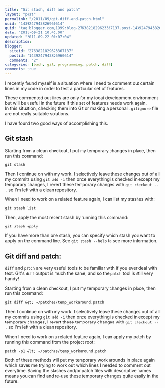 ```yaml
---
title: "Git stash, diff and patch"
layout: "post"
permalink: "/2011/09/git-diff-and-patch.html"
uuid: "1439247943826960614"
guid: "tag:blogger.com,1999:blog-2763821829623367137.post-1439247943826960614"
date: "2011-09-21 10:41:00"
updated: "2011-09-22 00:07:04"
description: 
blogger:
  siteid: "2763821829623367137"
  postid: "1439247943826960614"
  comments: "2"
categories: [bash, git, programming, patch, diff]
comments: true
---
```


I recently found myself in a situation where I need to comment out certain lines in my code in order to test a particular set of features.

These commented out lines are only for my local development environment but will be useful in the future if this set of features needs work again.  
In this situation, checking them into Git or making a personal `.gitignore` file are not really suitable solutions.

I have found two good ways of accomplishing this.


Git stash
---------

Starting from a clean checkout, I put my temporary changes in place, then run this command:
```
git stash
```

Then I continue on with my work. I selectively leave these changes out of all my commits using `git add -i` then once everything is checked in except my temporary changes, I revert these temporary changes with `git checkout -- .` so I'm left with a clean repository.

When I need to work on a related feature again, I can list my stashes with:
```
git stash list
```

Then, apply the most recent stash by running this command:
```
git stash apply
```

If you have more than one stash, you can specify which stash you want to apply on the command line. See `git stash --help` to see more information.


Git diff and patch:
-------------------

`diff` and `patch` are very useful tools to be familiar with if you ever deal with text. Git's `diff` output is much the same, and so the `patch` tool is still very handy!

Starting from a clean checkout, I put my temporary changes in place, then run this command:
```
git diff &gt; ~/patches/temp_workaround.patch
```

Then I continue on with my work. I selectively leave these changes out of all my commits using `git add -i` then once everything is checked in except my temporary changes, I revert these temporary changes with `git checkout -- .` so I'm left with a clean repository.

When I need to work on a related feature again, I can apply my patch by running this command from the project root:
```
patch -p1 &lt; ~/patches/temp_workaround.patch
```

Both of these methods will put my temporary work arounds in place again which saves me trying to work out which lines I needed to comment out everytime. Saving the stashes and/or patch files with descriptive names means you can find and re-use these temporary changes quite easily in the future.
